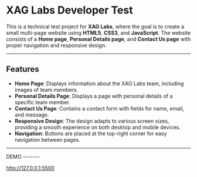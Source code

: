 # XAG Labs Developer Test

This is a technical test project for **XAG Labs**, where the goal is to create a small multi-page website using **HTML5**, **CSS3**, and **JavaScript**. The website consists of a **Home page**, **Personal Details page**, and **Contact Us page** with proper navigation and responsive design.

---

## Features
- **Home Page**: Displays information about the XAG Labs team, including images of team members.
- **Personal Details Page**: Displays a page with personal details of a specific team member.
- **Contact Us Page**: Contains a contact form with fields for name, email, and message.
- **Responsive Design**: The design adapts to various screen sizes, providing a smooth experience on both desktop and mobile devices.
- **Navigation**: Buttons are placed at the top-right corner for easy navigation between pages.

---

DEMO -------

http://127.0.0.1:5500

